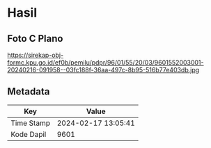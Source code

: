 # Hasil

## Foto C Plano

https://sirekap-obj-formc.kpu.go.id/ef0b/pemilu/pdpr/96/01/55/20/03/9601552003001-20240216-091958--03fc188f-36aa-497c-8b95-516b77e403db.jpg


## Metadata

| Key        | Value               |
| ---------- | ------------------- |
| Time Stamp | 2024-02-17 13:05:41 |
| Kode Dapil | 9601                |



